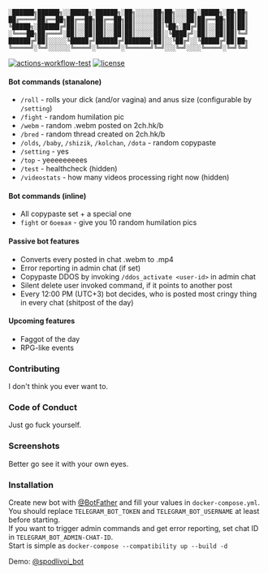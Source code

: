 ```
░██████╗██████╗░░█████╗░██████╗░██╗░░░░░██╗██╗░░░██╗░█████╗░██╗██╗
██╔════╝██╔══██╗██╔══██╗██╔══██╗██║░░░░░██║██║░░░██║██╔══██╗██║██║
╚█████╗░██████╔╝██║░░██║██║░░██║██║░░░░░██║╚██╗░██╔╝██║░░██║██║██║
░╚═══██╗██╔═══╝░██║░░██║██║░░██║██║░░░░░██║░╚████╔╝░██║░░██║██║╚═╝
██████╔╝██║░░░░░╚█████╔╝██████╔╝███████╗██║░░╚██╔╝░░╚█████╔╝██║██╗
╚═════╝░╚═╝░░░░░░╚════╝░╚═════╝░╚══════╝╚═╝░░░╚═╝░░░░╚════╝░╚═╝╚═╝
```

[![actions-workflow-test][actions-workflow-test-badge]][actions-workflow-test]
[![license][license-badge]][license]

#### Bot commands (stanalone)
- `/roll` - rolls your dick (and/or vagina) and anus size (configurable by `/setting`)
- `/fight` - random humilation pic
- `/webm` - random .webm posted on 2ch.hk/b
- `/bred` - random thread created on 2ch.hk/b
- `/olds`, `/baby`, `/shizik`, `/kolchan`, `/dota` - random copypaste
- `/setting` - yes
- `/top` - yeeeeeeeees
- `/test` - healthcheck (hidden)
- `/videostats` - how many videos processing right now (hidden)
#### Bot commands (inline)
- All copypaste set + a special one
- `fight` or `боевая` - give you 10 random humilation pics
#### Passive bot features
- Converts every posted in chat .webm to .mp4
- Error reporting in admin chat (if set)
- Copypaste DDOS by invoking `/ddos_activate <user-id>` in admin chat
- Silent delete user invoked command, if it points to another post
- Every 12:00 PM (UTC+3) bot decides, who is posted most cringy thing in every chat (shitpost of the day)
#### Upcoming features
- Faggot of the day
- RPG-like events

### Contributing
I don't think you ever want to.

### Code of Conduct
Just go fuck yourself.

### Screenshots
Better go see it with your own eyes.

### Installation
Create new bot with [@BotFather](https://t.me/BotFather) and fill your values in `docker-compose.yml`.  
You should replace `TELEGRAM_BOT_TOKEN` and `TELEGRAM_BOT_USERNAME` at least before starting.  
If you want to trigger admin commands and get error reporting, set chat ID in `TELEGRAM_BOT_ADMIN-CHAT-ID`.  
Start is simple as `docker-compose --compatibility up --build -d`  

Demo: [@spodlivoi_bot](https://t.me/spodlivoi_bot)  

<!-- badge links -->

[actions-workflow-test]: https://github.com/tsunamaru/spodlivoibot/actions?query=workflow%3ADeployment
[actions-workflow-test-badge]: https://img.shields.io/github/workflow/status/tsunamaru/spodlivoibot/Deployment?label=CI&style=for-the-badge&logo=github
[license]: LICENSE
[license-badge]: https://img.shields.io/github/license/tsunamaru/spodlivoibot?style=for-the-badge
